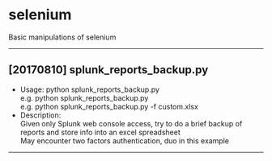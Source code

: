 # selenium  
Basic manipulations of selenium  

***

## [20170810] splunk_reports_backup.py
* Usage: python splunk_reports_backup.py  
  e.g. python splunk_reports_backup.py  
  e.g. python splunk_reports_backup.py -f custom.xlsx
* Description:  
  Given only Splunk web console access, try to do a brief backup of reports and store info into an excel spreadsheet  
  May encounter two factors authentication, duo in this example
***
